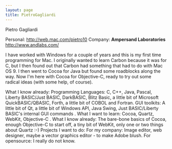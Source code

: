 ```yaml
---
layout: page
title: PietroGagliardi
---
```


Pietro Gagliardi

Personal: http://web.mac.com/pietro10
Company: **Ampersand Laboratories** http://www.andlabs.com/

I have worked with Windows for a couple of years and this is my first time programming for Mac. I originally wanted to learn Carbon because it was for C, but I then found out that Carbon had something that had to do with Mac OS 9. I then went to Cocoa for Java but found some roadblocks along the way. Now I'm here with Cocoa for Objective-C, ready to try out some radical ideas (with some help, of course).

What I know already: Programming Languages: C, C++, Java, Pascal, Liberty BASIC/Just BASIC, DarkBASIC, Blitz Basic, a little bit of Microsoft QuickBASIC/QBASIC, Forth, a little bit of COBOL and Fortran. GUI toolkits: A little bit of Qt, a little bit of Windows API, Java Swing, Just BASIC/Liberty BASIC's internal GUI commands .
What I want to learn: Cocoa, Quartz, WebKit, Objective-C .
What I know already: The bare-bone basics of Cocoa, enough Objective-C to start off, a tiny bit of WebKit, only one or two things about Quartz :-)
Projects I want to do: For my company: Image editor, web designer, maybe a vector graphics editor - to make Adobe blush. For opensource: I really do not know.


